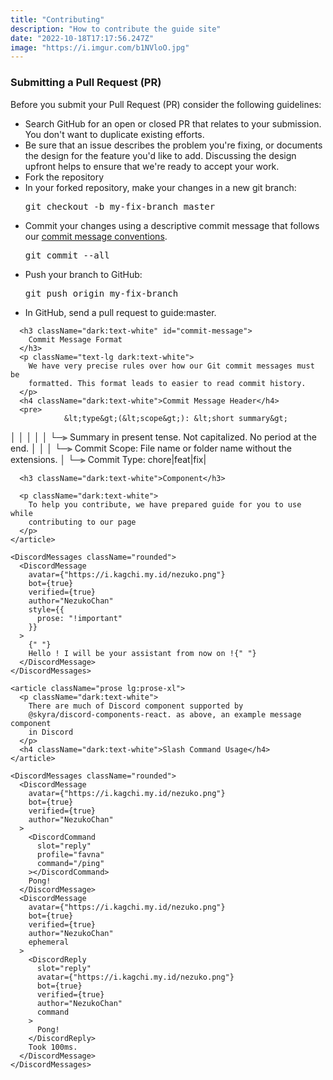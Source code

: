 ```yaml
---
title: "Contributing"
description: "How to contribute the guide site"
date: "2022-10-18T17:17:56.247Z"
image: "https://i.imgur.com/b1NVloO.jpg"
---
```


<div className="container mx-4 h-auto w-auto rounded-md bg-white px-6 py-10 shadow-lg dark:bg-deep-purple-570530 md:mx-auto">
    <article className="prose lg:prose-xl">
      <h3 className="dark:text-white">Submitting a Pull Request (PR)</h3>
      <p className="text-lg dark:text-white">
        Before you submit your Pull Request (PR) consider the following
        guidelines:
      </p>
      <ul className="list-disc">
        <li className="dark:text-white">
          Search GitHub for an open or closed PR that relates to your
          submission. You don't want to duplicate existing efforts.
        </li>
        <li className="dark:text-white">
          Be sure that an issue describes the problem you're fixing, or
          documents the design for the feature you'd like to add. Discussing the
          design upfront helps to ensure that we're ready to accept your work.
        </li>
        <li className="dark:text-white">Fork the repository</li>
        <li className="dark:text-white">
          In your forked repository, make your changes in a new git branch:
        </li>
        <pre>git checkout -b my-fix-branch master</pre>
        <li className="dark:text-white">
          Commit your changes using a descriptive commit message that follows
          our <a className="dark:text-white" href="#commit-message">commit message conventions</a>.
        </li>
        <pre>git commit --all</pre>
        <li className="dark:text-white">Push your branch to GitHub:</li>
        <pre>git push origin my-fix-branch</pre>
        <li className="dark:text-white">
          In GitHub, send a pull request to guide:master.
        </li>
      </ul>

      <h3 className="dark:text-white" id="commit-message">
        Commit Message Format
      </h3>
      <p className="text-lg dark:text-white">
        We have very precise rules over how our Git commit messages must be
        formatted. This format leads to easier to read commit history.
      </p>
      <h4 className="dark:text-white">Commit Message Header</h4>
      <pre>
                &lt;type&gt;(&lt;scope&gt;): &lt;short summary&gt;
   │      │             │
   │      │             └─⫸ Summary in present tense. Not capitalized. No period at the end.
   │      │
   │      └─⫸ Commit Scope: File name or folder name without the extensions.
   │
   └─⫸ Commit Type: chore|feat|fix|
      </pre>

      <h3 className="dark:text-white">Component</h3>

      <p className="dark:text-white">
        To help you contribute, we have prepared guide for you to use while
        contributing to our page
      </p>
    </article>

    <DiscordMessages className="rounded">
      <DiscordMessage
        avatar={"https://i.kagchi.my.id/nezuko.png"}
        bot={true}
        verified={true}
        author="NezukoChan"
        style={{
          prose: "!important"
        }}
      >
        {" "}
        Hello ! I will be your assistant from now on !{" "}
      </DiscordMessage>
    </DiscordMessages>

    <article className="prose lg:prose-xl">
      <p className="dark:text-white">
        There are much of Discord component supported by
        @skyra/discord-components-react. as above, an example message component
        in Discord
      </p>
      <h4 className="dark:text-white">Slash Command Usage</h4>
    </article>

    <DiscordMessages className="rounded">
      <DiscordMessage
        avatar={"https://i.kagchi.my.id/nezuko.png"}
        bot={true}
        verified={true}
        author="NezukoChan"
      >
        <DiscordCommand
          slot="reply"
          profile="favna"
          command="/ping"
        ></DiscordCommand>
        Pong!
      </DiscordMessage>
      <DiscordMessage
        avatar={"https://i.kagchi.my.id/nezuko.png"}
        bot={true}
        verified={true}
        author="NezukoChan"
        ephemeral
      >
        <DiscordReply
          slot="reply"
          avatar={"https://i.kagchi.my.id/nezuko.png"}
          bot={true}
          verified={true}
          author="NezukoChan"
          command
        >
          Pong!
        </DiscordReply>
        Took 100ms.
      </DiscordMessage>
    </DiscordMessages>
  </div>
